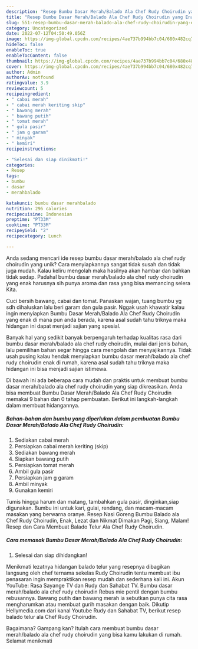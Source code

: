 ```yaml
---
description: "Resep Bumbu Dasar Merah/Balado Ala Chef Rudy Choirudin yang Enak"
title: "Resep Bumbu Dasar Merah/Balado Ala Chef Rudy Choirudin yang Enak"
slug: 551-resep-bumbu-dasar-merah-balado-ala-chef-rudy-choirudin-yang-enak
category: Uncategorized
date: 2022-07-12T04:50:49.056Z
image: https://img-global.cpcdn.com/recipes/4ae737b994bb7c04/680x482cq70/bumbu-dasar-merahbalado-ala-chef-rudy-choirudin-foto-resep-utama.jpg
hideToc: false
enableToc: true
enableTocContent: false
thumbnail: https://img-global.cpcdn.com/recipes/4ae737b994bb7c04/680x482cq70/bumbu-dasar-merahbalado-ala-chef-rudy-choirudin-foto-resep-utama.jpg
cover: https://img-global.cpcdn.com/recipes/4ae737b994bb7c04/680x482cq70/bumbu-dasar-merahbalado-ala-chef-rudy-choirudin-foto-resep-utama.jpg
author: Admin
authorAv: notfound
ratingvalue: 3.9
reviewcount: 5
recipeingredient:
- " cabai merah"
- " cabai merah keriting skip"
- " bawang merah"
- " bawang putih"
- " tomat merah"
- " gula pasir"
- " jam g garam"
- " minyak"
- " kemiri"
recipeinstructions:

- "Selesai dan siap dinikmati!"
categories:
- Resep
tags:
- bumbu
- dasar
- merahbalado

katakunci: bumbu dasar merahbalado 
nutrition: 296 calories
recipecuisine: Indonesian
preptime: "PT33M"
cooktime: "PT33M"
recipeyield: "2"
recipecategory: Lunch

---
```





Anda sedang mencari ide resep bumbu dasar merah/balado ala chef rudy choirudin yang unik? Cara menyiapkannya sangat tidak susah dan tidak juga mudah. Kalau keliru mengolah maka hasilnya akan hambar dan bahkan tidak sedap. Padahal bumbu dasar merah/balado ala chef rudy choirudin yang enak harusnya sih punya aroma dan rasa yang bisa memancing selera Kita.





Cuci bersih bawang, cabai dan tomat. Panaskan wajan, tuang bumbu yg sdh dihaluskan lalu beri garam dan gula pasir. Nggak usah khawatir kalau ingin menyiapkan Bumbu Dasar Merah/Balado Ala Chef Rudy Choirudin yang enak di mana pun anda berada, karena asal sudah tahu triknya maka hidangan ini dapat menjadi sajian yang spesial.

Banyak hal yang sedikit banyak berpengaruh terhadap kualitas rasa dari bumbu dasar merah/balado ala chef rudy choirudin, mulai dari jenis bahan, lalu pemilihan bahan segar hingga cara mengolah dan menyajikannya. Tidak usah pusing kalau hendak menyiapkan bumbu dasar merah/balado ala chef rudy choirudin enak di rumah, karena asal sudah tahu triknya maka hidangan ini bisa menjadi sajian istimewa.






Di bawah ini ada beberapa cara mudah dan praktis untuk membuat bumbu dasar merah/balado ala chef rudy choirudin yang siap dikreasikan. Anda bisa membuat Bumbu Dasar Merah/Balado Ala Chef Rudy Choirudin memakai 9 bahan dan 0 tahap pembuatan. Berikut ini langkah-langkah dalam membuat hidangannya.

<!--inarticleads1-->

##### Bahan-bahan dan bumbu yang diperlukan dalam pembuatan Bumbu Dasar Merah/Balado Ala Chef Rudy Choirudin:

1. Sediakan  cabai merah
1. Persiapkan  cabai merah keriting (skip)
1. Sediakan  bawang merah
1. Siapkan  bawang putih
1. Persiapkan  tomat merah
1. Ambil  gula pasir
1. Persiapkan  jam g garam
1. Ambil  minyak
1. Gunakan  kemiri


Tumis hingga harum dan matang, tambahkan gula pasir, dinginkan,siap digunakan. Bumbu ini untuk kari, gulai, rendang, dan macam-macam masakan yang berwarna oranye. Resep Nasi Goreng Bumbu Balado ala Chef Rudy Choirudin, Enak, Lezat dan Nikmat Dimakan Pagi, Siang, Malam! Resep dan Cara Membuat Balado Telur Ala Chef Rudy Choirudin. 

<!--inarticleads2-->

##### Cara memasak Bumbu Dasar Merah/Balado Ala Chef Rudy Choirudin:


1. Selesai dan siap dihidangkan!

Menikmati lezatnya hidangan balado telur yang resepnya dibagikan langsung oleh chef ternama sekelas Rudy Choirudin tentu membuat ibu penasaran ingin mempraktikan resep mudah dan sederhana kali ini. Akun YouTube: Rasa Sayange TV dan Rudy dan Sahabat TV. Bumbu dasar merah/balado ala chef rudy choirudin Rebus mie pentil dengan bumbu rebusannya. Bawang putih dan bawang merah ia sebutkan punya cita rasa mengharumkan atau membuat gurih masakan dengan baik. Dikutip Hellymedia.com dari kanal Youtube Rudy dan Sahabat TV, berikut resep balado telur ala Chef Rudy Choirudin. 

Bagaimana? Gampang kan? Itulah cara membuat bumbu dasar merah/balado ala chef rudy choirudin yang bisa kamu lakukan di rumah. Selamat menikmati
